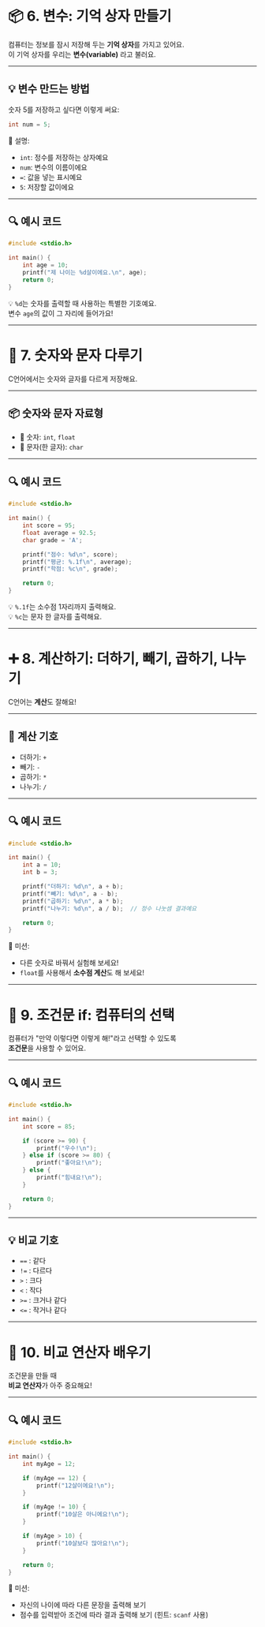 # 📦 6. 변수: 기억 상자 만들기

컴퓨터는 정보를 잠시 저장해 두는 **기억 상자**를 가지고 있어요.  
이 기억 상자를 우리는 **변수(variable)** 라고 불러요.

---

## 💡 변수 만드는 방법

숫자 5를 저장하고 싶다면 이렇게 써요:

```c
int num = 5;
```

🧠 설명:
- `int`: 정수를 저장하는 상자예요
- `num`: 변수의 이름이에요
- `=`: 값을 넣는 표시예요
- `5`: 저장할 값이에요

---

## 🔍 예시 코드

```c
#include <stdio.h>

int main() {
    int age = 10;
    printf("제 나이는 %d살이에요.\n", age);
    return 0;
}
```

💡 `%d`는 숫자를 출력할 때 사용하는 특별한 기호예요.  
변수 `age`의 값이 그 자리에 들어가요!

---

# 🔢 7. 숫자와 문자 다루기

C언어에서는 숫자와 글자를 다르게 저장해요.

---

## 📦 숫자와 문자 자료형

- 📌 숫자: `int`, `float`
- 📌 문자(한 글자): `char`

---

## 🔍 예시 코드

```c
#include <stdio.h>

int main() {
    int score = 95;
    float average = 92.5;
    char grade = 'A';

    printf("점수: %d\n", score);
    printf("평균: %.1f\n", average);
    printf("학점: %c\n", grade);

    return 0;
}
```

💡 `%.1f`는 소수점 1자리까지 출력해요.  
💡 `%c`는 문자 한 글자를 출력해요.

---

# ➕ 8. 계산하기: 더하기, 빼기, 곱하기, 나누기

C언어는 **계산**도 잘해요!

---

## 📌 계산 기호

- 더하기: `+`
- 빼기: `-`
- 곱하기: `*`
- 나누기: `/`

---

## 🔍 예시 코드

```c
#include <stdio.h>

int main() {
    int a = 10;
    int b = 3;

    printf("더하기: %d\n", a + b);
    printf("빼기: %d\n", a - b);
    printf("곱하기: %d\n", a * b);
    printf("나누기: %d\n", a / b);  // 정수 나눗셈 결과예요

    return 0;
}
```

🎯 미션:
- 다른 숫자로 바꿔서 실험해 보세요!
- `float`를 사용해서 **소수점 계산**도 해 보세요!

---

# 🧠 9. 조건문 if: 컴퓨터의 선택

컴퓨터가 "만약 이렇다면 이렇게 해!"라고 선택할 수 있도록  
**조건문**을 사용할 수 있어요.

---

## 🔍 예시 코드

```c
#include <stdio.h>

int main() {
    int score = 85;

    if (score >= 90) {
        printf("우수!\n");
    } else if (score >= 80) {
        printf("좋아요!\n");
    } else {
        printf("힘내요!\n");
    }

    return 0;
}
```

---

## 💡 비교 기호

- `==` : 같다  
- `!=` : 다르다  
- `>` : 크다  
- `<` : 작다  
- `>=` : 크거나 같다  
- `<=` : 작거나 같다

---

# 🧮 10. 비교 연산자 배우기

조건문을 만들 때  
**비교 연산자**가 아주 중요해요!

---

## 🔍 예시 코드

```c
#include <stdio.h>

int main() {
    int myAge = 12;

    if (myAge == 12) {
        printf("12살이에요!\n");
    }

    if (myAge != 10) {
        printf("10살은 아니에요!\n");
    }

    if (myAge > 10) {
        printf("10살보다 많아요!\n");
    }

    return 0;
}
```

🎯 미션:
- 자신의 나이에 따라 다른 문장을 출력해 보기  
- 점수를 입력받아 조건에 따라 결과 출력해 보기 (힌트: `scanf` 사용)
